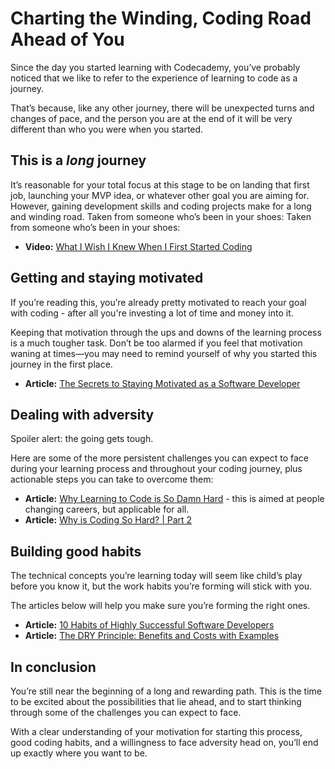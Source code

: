 # Charting the Winding, Coding Road Ahead of You

Since the day you started learning with Codecademy, you’ve probably noticed that we like to refer to the experience of learning to code as a journey. 

That’s because, like any other journey, there will be unexpected turns and changes of pace, and the person you are at the end of it will be very different than who you were when you started. 

## This is a _long_ journey
It’s reasonable for your total focus at this stage to be on landing that first job, launching your MVP idea, or whatever other goal you are aiming for. However, gaining development skills and coding projects make for a long and winding road. Taken from someone who’s been in your shoes:
Taken from someone who’s been in your shoes:
* **Video:** [What I Wish I Knew When I First Started Coding](https://www.youtube.com/watch?v=LwxFVXmVPDU)

## Getting and staying motivated
If you’re reading this, you’re already pretty motivated to reach your goal with coding - after all you're investing a lot of time and money into it.

Keeping that motivation through the ups and downs of the learning process is a much tougher task. Don’t be too alarmed if you feel that motivation waning at times—you may need to remind yourself of why you started this journey in the first place. 
* **Article:** [The Secrets to Staying Motivated as a Software Developer](https://www.codingame.com/blog/the-secrets-to-staying-motivated-as-a-software-developer/)

## Dealing with adversity
Spoiler alert: the going gets tough.

Here are some of the more persistent challenges you can expect to face during your learning process and throughout your coding journey, plus actionable steps you can take to overcome them:
* **Article:** [Why Learning to Code is So Damn Hard](https://www.thinkful.com/blog/why-learning-to-code-is-so-damn-hard/) - this is aimed at people changing careers, but applicable for all.
* **Article:** [Why is Coding So Hard? | Part 2](https://news.codecademy.com/why-is-coding-so-hard-part-2/)

## Building good habits
The technical concepts you’re learning today will seem like child’s play before you know it, but the work habits you’re forming will stick with you. 

The articles below will help you make sure you’re forming the right ones.
* **Article:** [10 Habits of Highly Successful Software Developers](https://blog.newrelic.com/culture/successful-software-developers-habits/)
* **Article:** [The DRY Principle: Benefits and Costs with Examples](https://thevaluable.dev/dry-principle-cost-benefit-example/)

## In conclusion
You’re still near the beginning of a long and rewarding path. This is the time to be excited about the possibilities that lie ahead, and to start thinking through some of the challenges you can expect to face. 

With a clear understanding of your motivation for starting this process, good coding habits, and a willingness to face adversity head on, you’ll end up exactly where you want to be. 
